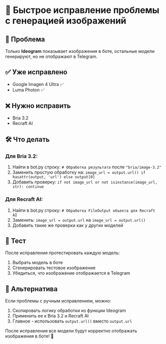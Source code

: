 # 🚀 Быстрое исправление проблемы с генерацией изображений

## 🎯 Проблема
Только **Ideogram** показывает изображения в боте, остальные модели генерируют, но не отображают в Telegram.

## ✅ Уже исправлено
- Google Imagen 4 Ultra ✅
- Luma Photon ✅

## ❌ Нужно исправить
- Bria 3.2 
- Recraft AI

## 🛠️ Что делать

### Для Bria 3.2:
1. Найти в bot.py строку: `# Обработка результата` после `"bria/image-3.2"`
2. Заменить простую обработку на: `image_url = output.url() if hasattr(output, 'url') else output[0]`
3. Добавить проверку: `if not image_url or not isinstance(image_url, str): continue`

### Для Recraft AI:
1. Найти в bot.py строку: `# Обработка FileOutput объекта для Recraft AI` 
2. Заменить: `image_url = output.url` на `image_url = output.url()`
3. Добавить такие же проверки как у других моделей

## 🧪 Тест
После исправления протестировать каждую модель:
1. Выбрать модель в боте
2. Сгенерировать тестовое изображение  
3. Убедиться, что изображение отображается в Telegram

## 📝 Альтернатива
Если проблемы с ручным исправлением, можно:
1. Скопировать логику обработки из функции Ideogram
2. Применить ее к Bria 3.2 и Recraft AI
3. Главное - использовать `output.url()` вместо `output.url`

После исправления все модели будут корректно отображать изображения в боте! 🎉

